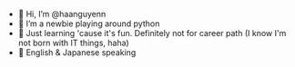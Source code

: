 - 👋 Hi, I’m @haanguyenn 
- 👀 I’m a newbie playing around python 
- 👣 Just learning 'cause it's fun. Definitely not for career path (I know I'm not born with IT things, haha)
- 🥦 English & Japanese speaking 
